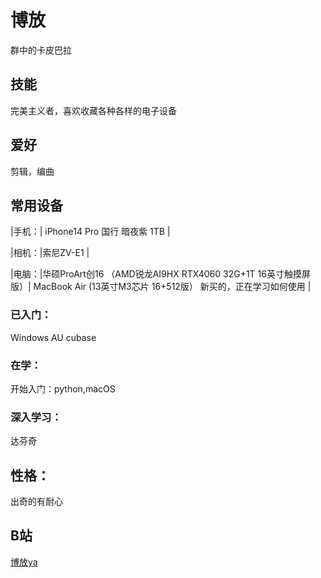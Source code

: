 


# 博放 

群中的卡皮巴拉


## 技能 

完美主义者，喜欢收藏各种各样的电子设备

## 爱好

剪辑，编曲

## 常用设备 


|手机：| iPhone14 Pro  国行 暗夜紫 1TB |

|相机：|索尼ZV-E1 |

|电脑：|华硕ProArt创16 （AMD锐龙AI9HX RTX4060 32G+1T 16英寸触摸屏版）| MacBook Air (13英寸M3芯片 16+512版） 新买的，正在学习如何使用  |



### 已入门：

Windows AU cubase 

### 在学：

开始入门：python,macOS
 

### 深入学习：

达芬奇

## 性格：

出奇的有耐心

## B站
[博放ya](https://space.bilibili.com/3493076102285539)

